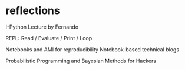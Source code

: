 reflections
===========

I-Python Lecture by Fernando

REPL: Read / Evaluate / Print / Loop

Notebooks and AMI for reproducibility
Notebook-based technical blogs

Probabilistic Programming and Bayesian Methods for Hackers


